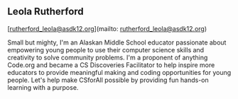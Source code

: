 ## Leola Rutherford[rutherford_leola@asdk12.org](mailto: rutherford_leola@asdk12.org)Small but mighty, I'm an Alaskan Middle School educator passionate about empowering young people to use their computer science skills and creativity to solve community problems. I'm a proponent of anything Code.org and became a CS Discoveries Facilitator to help inspire more educators to provide meaningful making and coding opportunities for young people. Let's help make CSforAll possible by providing fun hands-on learning with a purpose.